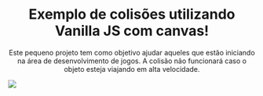 <h1 align="center">
Exemplo de colisões utilizando Vanilla JS com canvas!
</h1>
<p align="center">Este pequeno projeto tem como objetivo ajudar aqueles que estão iniciando na área de desenvolvimento de jogos. A colisão não funcionará caso o objeto esteja viajando em alta velocidade.</p>
<img src="https://user-images.githubusercontent.com/47615360/127751887-57eeb78d-9843-4944-bb3f-618e1eaa54e9.png">
